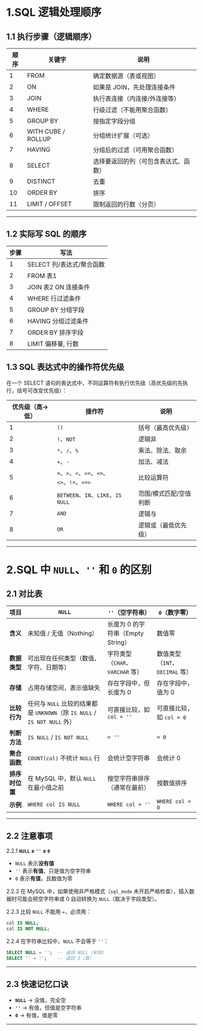 # 1.SQL 逻辑处理顺序

## 1.1 执行步骤（逻辑顺序）
| 顺序 | 关键字 | 说明 |
|------|--------|------|
| 1 | FROM | 确定数据源（表或视图） |
| 2 | ON | 如果是 JOIN，先处理连接条件 |
| 3 | JOIN | 执行表连接（内连接/外连接等） |
| 4 | WHERE | 行级过滤（不能用聚合函数） |
| 5 | GROUP BY | 按指定字段分组 |
| 6 | WITH CUBE / ROLLUP | 分组统计扩展（可选） |
| 7 | HAVING | 分组后的过滤（可用聚合函数） |
| 8 | SELECT | 选择要返回的列（可包含表达式、函数） |
| 9 | DISTINCT | 去重 |
| 10 | ORDER BY | 排序 |
| 11 | LIMIT / OFFSET | 限制返回的行数（分页） |

---

## 1.2 实际写 SQL 的顺序

| 步骤 | 写法 |
|------|------------------------------|
| 1 | SELECT 列/表达式/聚合函数 |
| 2 | FROM 表1 |
| 3 | JOIN 表2 ON 连接条件 |
| 4 | WHERE 行过滤条件 |
| 5 | GROUP BY 分组字段 |
| 6 | HAVING 分组过滤条件 |
| 7 | ORDER BY 排序字段 |
| 8 | LIMIT 偏移量, 行数 |

## 1.3 SQL 表达式中的操作符优先级
在一个 SELECT 语句的表达式中，不同运算符有执行优先级（高优先级的先执行，括号可改变优先级）：

| 优先级（高→低） | 操作符 | 说明 |
|----------------|--------|------|
| 1 | `()` | 括号（最高优先级） |
| 2 | `!`、`NOT` | 逻辑非 |
| 3 | `*`、`/`、`%` | 乘法、除法、取余 |
| 4 | `+`、`-` | 加法、减法 |
| 5 | `=`、`>`、`<`、`>=`、`<=`、`<>`、`!=`、`<=>` | 比较运算符 |
| 6 | `BETWEEN`、`IN`、`LIKE`、`IS NULL` | 范围/模式匹配/空值判断 |
| 7 | `AND` | 逻辑与 |
| 8 | `OR` | 逻辑或（最低优先级） |

---

# 2.SQL 中 `NULL`、`''` 和 `0` 的区别

## 2.1 对比表

| 项目           | `NULL`                                                      | `''`（空字符串）               | `0`（数字零）                |
| ------------ | ----------------------------------------------------------- | ------------------------ | ----------------------- |
| **含义**       | 未知值 / 无值（Nothing）                                           | 长度为 0 的字符串（Empty String） | 数值零                     |
| **数据类型**     | 可出现在任何类型（数值、字符、日期等）                                         | 字符类型（`CHAR`、`VARCHAR` 等） | 数值类型（`INT`、`DECIMAL` 等） |
| **存储** | 占用存储空间，表示值缺失                                                | 存在字段中，但长度为 0             | 存在字段中，值为 0              |
| **比较行为**     | 任何与 `NULL` 比较的结果都是 `UNKNOWN`（除 `IS NULL` / `IS NOT NULL` 外） | 可直接比较，如 `col = ''`       | 可直接比较，如 `col = 0`       |
| **判断方法**     | `IS NULL` / `IS NOT NULL`                                   | `= ''`                   | `= 0`                   |
| **聚合函数**   | `COUNT(col)` 不统计 `NULL` 行                                   | 会统计空字符串                  | 会统计 0                   |
| **排序时位置**    | 在 MySQL 中，默认 `NULL` 在最小值之前                                  | 按空字符串排序（通常在最前）           | 按数值排序                   |
| **示例**       | `WHERE col IS NULL`                                         | `WHERE col = ''`         | `WHERE col = 0`         |

---

## 2.2 注意事项

2.2.1 **`NULL` ≠ `''` ≠ `0`**

   * `NULL` 表示**没有值**
   * `''` 表示**有值**，只是值为空字符串
   * `0` 表示**有值**，且数值为零

2.2.2 在 MySQL 中，如果使用非严格模式（`sql_mode` 未开启严格检查），插入数据时可能会把空字符串或 0 自动转换为 `NULL`（取决于字段类型）。

2.2.3 比较 `NULL` 不能用 `=`，必须用：

   ```sql
   col IS NULL;
   col IS NOT NULL;
   ```

2.2.4 在字符串比较中，`NULL` 不会等于 `''`：

   ```sql
   SELECT NULL = '';  -- 返回 NULL（未知）
   SELECT '' = '';    -- 返回 1（真）
   ```

---

## 2.3 快速记忆口诀

* **`NULL`** → 没值，完全空
* **`''`** → 有值，但值是空字符串
* **`0`** → 有值，值是零

---


